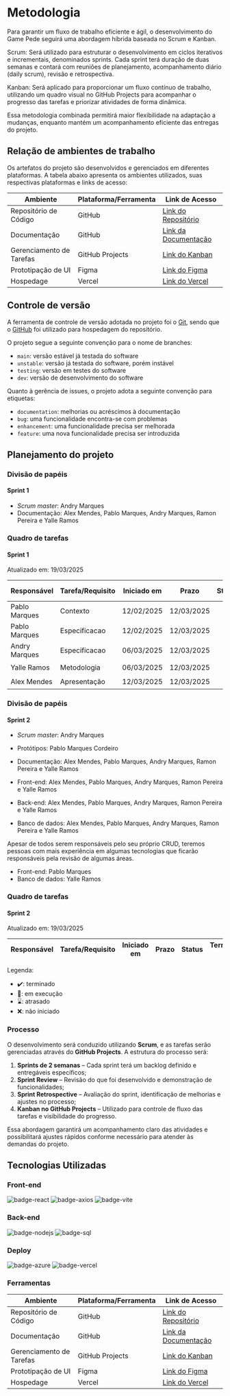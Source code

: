 
# Metodologia

Para garantir um fluxo de trabalho eficiente e ágil, o desenvolvimento do Game Pede seguirá uma abordagem híbrida baseada no Scrum e Kanban.

Scrum: Será utilizado para estruturar o desenvolvimento em ciclos iterativos e incrementais, denominados sprints. Cada sprint terá duração de duas semanas e contará com reuniões de planejamento, acompanhamento diário (daily scrum), revisão e retrospectiva.

Kanban: Será aplicado para proporcionar um fluxo contínuo de trabalho, utilizando um quadro visual no GitHub Projects para acompanhar o progresso das tarefas e priorizar atividades de forma dinâmica.

Essa metodologia combinada permitirá maior flexibilidade na adaptação a mudanças, enquanto mantém um acompanhamento eficiente das entregas do projeto.

## Relação de ambientes de trabalho

Os artefatos do projeto são desenvolvidos e gerenciados em diferentes plataformas. A tabela abaixo apresenta os ambientes utilizados, suas respectivas plataformas e links de acesso:

| Ambiente               | Plataforma/Ferramenta | Link de Acesso |
|------------------------|----------------------|---------------|
| Repositório de Código | GitHub               | [Link do Repositório](https://github.com/ICEI-PUC-Minas-PCO-ADS-TI/2025-1-p3-tidai-grupo4-d4) |
| Documentação          | GitHub | [Link da Documentação](https://github.com/ICEI-PUC-Minas-PCO-ADS-TI/2025-1-p3-tidai-grupo4-d4/blob/main/docs/01-Contexto.md) |
| Gerenciamento de Tarefas | GitHub Projects     | [Link do Kanban](https://github.com/orgs/ICEI-PUC-Minas-PCO-ADS-TI/projects/31) |
| Prototipação de UI    | Figma                | [Link do Figma](https://www.figma.com/design/tKjdo8AeLVv0W64nULEtwd/G4?m=auto&t=yGZu7frZzkrPTH5k-1) |
| Hospedage    | Vercel                | [Link do Vercel](#) |

## Controle de versão

A ferramenta de controle de versão adotada no projeto foi o [Git](https://git-scm.com/), sendo que o [GitHub](https://github.com) foi utilizado para hospedagem do repositório.

O projeto segue a seguinte convenção para o nome de branches:

- `main`: versão estável já testada do software
- `unstable`: versão já testada do software, porém instável
- `testing`: versão em testes do software
- `dev`: versão de desenvolvimento do software

Quanto à gerência de issues, o projeto adota a seguinte convenção para etiquetas:

- `documentation`: melhorias ou acréscimos à documentação
- `bug`: uma funcionalidade encontra-se com problemas
- `enhancement`: uma funcionalidade precisa ser melhorada
- `feature`: uma nova funcionalidade precisa ser introduzida


## Planejamento do projeto

###  Divisão de papéis


#### Sprint 1
- _Scrum master_: Andry Marques
- Documentação: Alex Mendes, Pablo Marques, Andry Marques, Ramon Pereira e Yalle Ramos

###  Quadro de tarefas


#### Sprint 1

Atualizado em: 19/03/2025

| Responsável   | Tarefa/Requisito | Iniciado em    | Prazo      | Status | Terminado em    |
| :----         |    :----         |      :----:    | :----:     | :----: | :----:          |
| Pablo Marques      | Contexto | 12/02/2025     | 12/03/2025 | ✔️    | 17/02/2025      |
| Pablo Marques      | Especificacao | 12/02/2025     | 12/03/2025 | ✔️    | 17/02/2025      |
| Andry Marques      | Especificacao | 06/03/2025     | 12/03/2025 | ✔️    | 10/03/2025      |
| Yalle Ramos      | Metodologia | 06/03/2025     | 12/03/2025 | ✔️    | 19/03/2025      |
| Alex Mendes      | Apresentação | 12/03/2025     | 12/03/2025 | ✔️    | 12/03/2025      |
 

###  Divisão de papéis

#### Sprint 2
- _Scrum master_: Andry Marques
- Protótipos: Pablo Marques Cordeiro
- Documentação: Alex Mendes, Pablo Marques, Andry Marques, Ramon Pereira e Yalle Ramos

- Front-end: Alex Mendes, Pablo Marques, Andry Marques, Ramon Pereira e Yalle Ramos

- Back-end: Alex Mendes, Pablo Marques, Andry Marques, Ramon Pereira e Yalle Ramos

- Banco de dados: Alex Mendes, Pablo Marques, Andry Marques, Ramon Pereira e Yalle Ramos

Apesar de todos serem responsáveis pelo seu próprio CRUD, teremos pessoas com mais experiência em algumas tecnologias que ficarão responsáveis pela revisão de algumas áreas.
- Front-end: Pablo Marques
- Banco de dados: Yalle Ramos

###  Quadro de tarefas


#### Sprint 2

Atualizado em: 19/03/2025

| Responsável   | Tarefa/Requisito | Iniciado em    | Prazo      | Status | Terminado em    |
| :----         |    :----         |      :----:    | :----:     | :----: | :----:          |



Legenda:
- ✔️: terminado
- 📝: em execução
- ⌛: atrasado
- ❌: não iniciado

### Processo

O desenvolvimento será conduzido utilizando **Scrum**, e as tarefas serão gerenciadas através do **GitHub Projects**. A estrutura do processo será:

1. **Sprints de 2 semanas** – Cada sprint terá um backlog definido e entregáveis específicos;
2. **Sprint Review** – Revisão do que foi desenvolvido e demonstração de funcionalidades;
3. **Sprint Retrospective** – Avaliação do sprint, identificação de melhorias e ajustes no processo;
4. **Kanban no GitHub Projects** – Utilizado para controle de fluxo das tarefas e visibilidade do progresso.

Essa abordagem garantirá um acompanhamento claro das atividades e possibilitará ajustes rápidos conforme necessário para atender às demandas do projeto.

## Tecnologias Utilizadas 

### Front-end
![badge-react]
![badge-axios]
![badge-vite]

### Back-end
![badge-nodejs]
![badge-sql]

### Deploy
![badge-azure]
![badge-vercel]

### Ferramentas




| Ambiente               | Plataforma/Ferramenta | Link de Acesso |
|------------------------|----------------------|---------------|
| Repositório de Código | GitHub               | [Link do Repositório](https://github.com/ICEI-PUC-Minas-PCO-ADS-TI/2025-1-p3-tidai-grupo4-d4) |
| Documentação          | GitHub | [Link da Documentação](https://github.com/ICEI-PUC-Minas-PCO-ADS-TI/2025-1-p3-tidai-grupo4-d4/blob/main/docs/01-Contexto.md) |
| Gerenciamento de Tarefas | GitHub Projects     | [Link do Kanban](https://github.com/orgs/ICEI-PUC-Minas-PCO-ADS-TI/projects/31) |
| Prototipação de UI    | Figma                | [Link do Figma](https://www.figma.com/design/tKjdo8AeLVv0W64nULEtwd/G4?m=auto&t=yGZu7frZzkrPTH5k-1) |
| Hospedage    | Vercel                | [Link do Vercel](#) |
 
<!--badges-->

[badge-react]: https://img.shields.io/badge/React-20232A?style=for-the-badge&logo=react&logoColor=61DAFB

[badge-azure]: https://img.shields.io/badge/azure-%230072C6.svg?style=for-the-badge&logo=microsoftazure&logoColor=white

[badge-nodejs]: https://img.shields.io/badge/Node%20js-339933?style=for-the-badge&logo=nodedotjs&logoColor=white

[badge-vite]: https://img.shields.io/badge/Vite-B73BFE?style=for-the-badge&logo=vite&logoColor=FFD62E

[badge-axios]: https://img.shields.io/badge/axios-671ddf?&style=for-the-badge&logo=axios&logoColor=white

[badge-vercel]: https://img.shields.io/badge/vercel-%23000000.svg?style=for-the-badge&logo=vercel&logoColor=white

[badge-sql]: https://img.shields.io/badge/MySQL-005C84?style=for-the-badge&logo=mysql&logoColor=white
